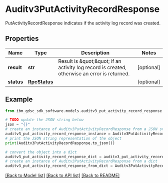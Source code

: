 # Auditv3PutActivityRecordResponse

PutActivityRecordResponse indicates if the activity log record was created.

## Properties

Name | Type | Description | Notes
------------ | ------------- | ------------- | -------------
**result** | **str** | Result is \&quot;\&quot; if an activity log record is created, otherwise an error is returned. | [optional] 
**status** | [**RpcStatus**](RpcStatus.md) |  | [optional] 

## Example

```python
from ibm_gdsc_sdk_software.models.auditv3_put_activity_record_response import Auditv3PutActivityRecordResponse

# TODO update the JSON string below
json = "{}"
# create an instance of Auditv3PutActivityRecordResponse from a JSON string
auditv3_put_activity_record_response_instance = Auditv3PutActivityRecordResponse.from_json(json)
# print the JSON string representation of the object
print(Auditv3PutActivityRecordResponse.to_json())

# convert the object into a dict
auditv3_put_activity_record_response_dict = auditv3_put_activity_record_response_instance.to_dict()
# create an instance of Auditv3PutActivityRecordResponse from a dict
auditv3_put_activity_record_response_from_dict = Auditv3PutActivityRecordResponse.from_dict(auditv3_put_activity_record_response_dict)
```
[[Back to Model list]](../README.md#documentation-for-models) [[Back to API list]](../README.md#documentation-for-api-endpoints) [[Back to README]](../README.md)


